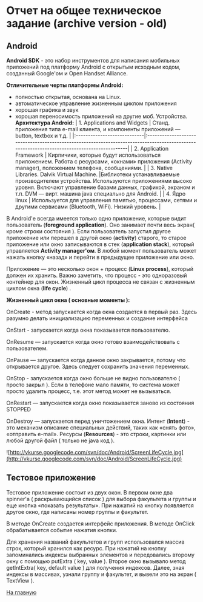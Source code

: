 # Отчет на общее техническое задание (archive version - old) #
## Android ##

**Android  SDK** - это набор инструментов для написания мобильных приложений под платформу Android с открытым исходным кодом, созданный Google'ом и Open Handset Alliance.

**Отличительные черты платформы Android:**
  * полностью открытая, основана на Linux.
  * автоматическое управление жизненным циклом приложения
  * хорошая графика и звук
  * хорошая переносимость приложений на другие моб. Устройства.
**Архитектура Android:**
| 1. Applications and Widgets | Станд. приложения типа e-mail клиента, и компоненты приложений — button, textbox и т.д. |
|:----------------------------|:--------------------------------------------------------------------------------------------------------------------------------------------|
| 2. Application Framework | Кирпичики, которые будут использоваться приложением.  Работа с ресурсами, «окнами» приложения (Activity manager), положением телефона, сообщениями. |
| 3. Native Libraries. Dalvik Virtual Machine. |Библиотеки устанавливаемые производителем устройства. Используются приложениями высоко уровня. Включают управление базами данных, графикой, экраном и т.п.  DVM — вирт. машина java специально для Android. |
| 4. Ядро linux | Используется для управления памятью, процессами, сетями и другими сервисами (Bluetooth, WiFi). Низкий уровень. |

В Android'е всегда имеется только одно приложение, которые видит пользователь (**foreground application**). Оно занимает почти весь экран( кроме строки состояния ). Если пользователь запустил другое приложение или перешел в другой окно (**activity**) старого, то старое приложение или окно записываются в стек (**application stack**), который управляется **Activity manager'ом**. В любой момент пользователь может нажать кнопку «назад» и перейти в предыдущее приложение или окно.

Приложение — это несколько окон + процесс (**Linux process**), который должен их хранить.  Важно заметить, что процесс - это одноразовый контейнер для окон.  Жизненный цикл процесса не связан с жизненным циклом окна (**life cycle**) .

**Жизненный цикл окна ( основные моменты ):**

OnCreate -  метод запускается когда окна создается в первый раз. Здесь разумно делать инициализацию переменных и создание интерфейса

OnStart - запускается когда окна показывается пользователю.

OnResume — запускается когда окно готово взаимодействовать с пользователем.

OnPause — запускается когда  данное окно закрывается, потому что открывается другое. Здесь следует сохранить значения переменных.

OnStop - запускается когда окно больше не видно пользователю ( просто закрыл ). Если в телефоне мало памяти, то  система может просто  удалить процесс, т.е. этот метод может не вызываться.

OnRestart — запускается когда окно показывается заново из состояния STOPPED

OnDestroy — запускается перед  уничтожением окна.
Интент (**Intent**) - это механизм описание специальных действий, таких как «снять фото», «отправить e-mail».  Ресурсы (**Resources**) - это строки, картинки или любой другой файл ( только не java код ).

![http://vkurse.googlecode.com/svn/doc/Android/ScreenLifeCycle.jpg](http://vkurse.googlecode.com/svn/doc/Android/ScreenLifeCycle.jpg)

## Тестовое приложение ##

Тестовое приложение состоит из двух окон. В первом окне два spinner'а ( раскрывающийся список ) для выбора факультета и группы и еще кнопка «показать результаты». При нажатий на кнопку появляется другое окно, где написаны номер группы и факультет.

В методе OnCreate создается интерфейс приложения. В методе OnClick обрабатывается событие нажатия кнопки.

Для хранения названий факультетов и групп использовался массив строк, который хранился как ресурс. При нажатий на кнопку запоминались индексы выбранных элементов  и передовались второму  окну с помощью putExtra ( key, value ). Второе окно вызывало метод   getIntExtra( key, default value ) для получения индексов. Далее,  зная индексы в массивах, узнали группу и факультет, и вывели это на экран ( TextView ).

[На главную](http://code.google.com/p/vkurse/wiki/Android)